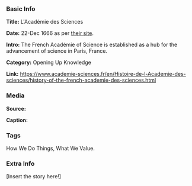 ### Basic Info

**Title:** 
L'Académie des Sciences

**Date:** 
22-Dec 1666 as per [their site](https://www.academie-sciences.fr/en/Histoire-de-l-Academie-des-sciences/history-of-the-french-academie-des-sciences.html).

**Intro:**
The French Académie of Science is established as a hub for the advancement of science in Paris, France.

**Category:**
Opening Up Knowledge

**Link:** 
https://www.academie-sciences.fr/en/Histoire-de-l-Academie-des-sciences/history-of-the-french-academie-des-sciences.html

### Media

**Source:** 

**Caption:** 

### Tags

How We Do Things, What We Value.

### Extra Info

[Insert the story here!]
